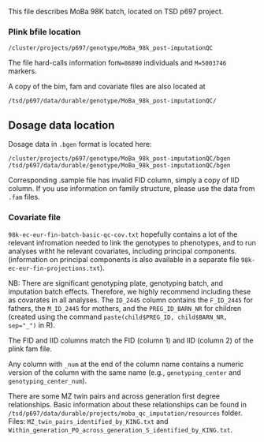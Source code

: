 This file describes MoBa 98K batch, located on TSD p697 project.

### Plink bfile location
```
/cluster/projects/p697/genotype/MoBa_98k_post-imputationQC
```
The file hard-calls information for``N=86890`` individuals and ``M=5003746`` markers.

A copy of the bim, fam and covariate files are also located at 
```
/tsd/p697/data/durable/genotype/MoBa_98k_post-imputationQC/
```

## Dosage data location

Dosage data in ``.bgen`` format is located here:
```
/cluster/projects/p697/genotype/MoBa_98k_post-imputationQC/bgen
/tsd/p697/data/durable/genotype/MoBa_98k_post-imputationQC/bgen
```
Corresponding .sample file has invalid FID column, simply a copy of IID column.
If you use information on family structure, please use the data from ``.fam`` files.

### Covariate file
```98k-ec-eur-fin-batch-basic-qc-cov.txt``` 
hopefully contains a lot of the relevant infromation needed to link the genotypes to phenotypes,
and to run analyses witht he relevant covariates, including principal components.
(information on principal components is also available in a separate file ``98k-ec-eur-fin-projections.txt``).

NB: There are significant genotyping plate, genotyping batch, and imputation batch effects.
Therefore, we highly recommend including these as covarates in all analyses.
The ``ID_2445`` column contains the ``F_ID_2445`` for fathers, 
the ``M_ID_2445`` for mothers,
and the ``PREG_ID_BARN_NR`` for children
(created using the command ``paste(child$PREG_ID, child$BARN_NR, sep="_")`` in R).

The FID and IID columns match the FID (column 1) and IID (column 2) of the plink fam file.

Any column with ``_num`` at the end of the column name contains a numeric version of the column with the same name
(e.g., ``genotyping_center`` and ``genotyping_center_num``).

There are some MZ twin pairs and across generation first degree relationships.
Basic information about these relationships can be found in 
``/tsd/p697/data/durable/projects/moba_qc_imputation/resources`` folder.
Files: ``MZ_twin_pairs_identified_by_KING.txt`` and ``Within_generation_PO_across_generation_S_identified_by_KING.txt``.
